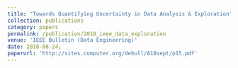 ```yaml
---
title: "Towards Quantifying Uncertainty in Data Analysis & Exploration"
collection: publications
category: papers
permalink: /publication/2018_ieee_data_exploration
venue: 'IEEE Bulletin (Data Engineering)'
date: 2018-08-24;
paperurl: 'http://sites.computer.org/debull/A18sept/p15.pdf'
---
```

